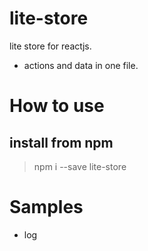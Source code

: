 # lite-store

lite store for reactjs.

* actions and data in one file.

# How to use

## install from npm 

> npm i --save lite-store

## 


# Samples

* log
